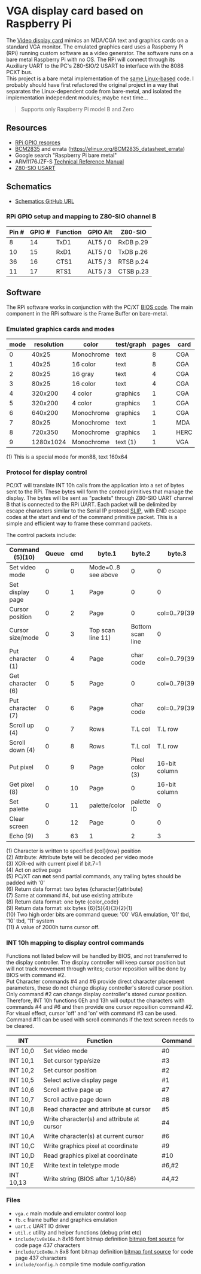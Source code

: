 # VGA display card based on Raspberry Pi

The [Video display card](https://sites.google.com/site/eyalabraham/pc-xt/video-display) mimics an MDA/CGA text and graphics cards on a standard VGA monitor. The emulated graphics card uses a Raspberry Pi (RPi) running custom software as a video generator. The software runs on a bare metal Raspberry Pi with no OS. The RPi will connect through its Auxiliary UART to the PC's Z80-SIO/2 USART to interface with the 8088 PCXT bus.  
This project is a bare metal implementation of the [same Linux-based](https://github.com/eyalabraham/vga-rpi) code. I probably should have first refactored the original project in a way that separates the Linux-dependent code from bare-metal, and isolated the implementation independent modules; maybe next time...

> Supports only Raspberry Pi model B and Zero

## Resources

- [RPi GPIO resorces](https://pinout.xyz/pinout/ground#)
- [BCM2835](https://www.raspberrypi.org/app/uploads/2012/02/BCM2835-ARM-Peripherals.pdf) and errata (https://elinux.org/BCM2835_datasheet_errata)
- Google search "Raspberry Pi bare metal"
- ARM1176JZF-S [Technical Reference Manual](http://infocenter.arm.com/help/index.jsp?topic=/com.arm.doc.ddi0301h/index.html)
- [Z80-SIO USART](http://www.z80.info/zip/um0081.pdf)

## Schematics

- [Schematics GitHub URL](https://github.com/eyalabraham/schematics/tree/master/vga-rpi)

### RPi GPIO setup and mapping to Z80-SIO channel B

| Pin # | GPIO # | Function  | GPIO Alt |  Z80-SIO   |
|-------|--------|-----------|----------|------------|
| 8     |   14   | TxD1      | ALT5 / 0 |  RxDB p.29 |
| 10    |   15   | RxD1      | ALT5 / 0 |  TxDB p.26 |
| 36    |   16   | CTS1      | ALT5 / 3 |  RTSB p.24 |
| 11    |   17   | RTS1      | ALT5 / 3 |  CTSB p.23 |

## Software

The RPi software works in conjunction with the PC/XT [BIOS code](https://github.com/eyalabraham/new-xt-bios). The main component in the RPi software is the Frame Buffer on bare-metal.

### Emulated graphics cards and modes

 | mode | resolution | color      | test/graph | pages | card | emulated |
 |------|------------|------------|------------|-------|------|----------|
 | 0    | 40x25      | Monochrome | text       |  8    | CGA  |   no     |
 | 1    | 40x25      | 16 color   | text       |  8    | CGA  |   yes    |
 | 2    | 80x25      | 16 gray    | text       |  4    | CGA  |   no     |
 | 3    | 80x25      | 16 color   | text       |  4    | CGA  |   yes    |
 | 4    | 320x200    | 4 color    | graphics   |  1    | CGA  |   no     |
 | 5    | 320x200    | 4 color    | graphics   |  1    | CGA  |   no     |
 | 6    | 640x200    | Monochrome | graphics   |  1    | CGA  |   no     |
 | 7    | 80x25      | Monochrome | text       |  1    | MDA  |   yes    |
 | 8    | 720x350    | Monochrome | graphics   |  1    | HERC |   no     |
 | 9    | 1280x1024  | Monochrome | text (1)   |  1    | VGA  |   no     |

(1) This is a special mode for mon88, text 160x64

### Protocol for display control

PC/XT will translate INT 10h calls from the application into a set of bytes sent to the RPi. These bytes will form the control primitives that manage the display. The bytes will be sent as "packets" through Z80-SIO UART channel B that is connected to the RPi UART.
Each packet will be delimited by escape characters similar to the Serial IP protocol [SLIP](https://en.wikipedia.org/wiki/Serial_Line_Internet_Protocol), with END escape codes at the start and end of the command primitive packet. This is a simple and efficient way to frame these command packets.

The control packets include:

| Command (5)(10)   | Queue | cmd | byte.1              | byte.2          | byte.3        | byte.4    | byte.5  | byte.6     |
|-------------------|-------|-----|---------------------|-----------------|---------------|-----------|---------|------------|
| Set video mode    |  0    | 0   | Mode=0..8 see above | 0               | 0             | 0         | 0       | 0          |
| Set display page  |  0    | 1   | Page                | 0               | 0             | 0         | 0       | 0          |
| Cursor position   |  0    | 2   | Page                | 0               | col=0..79(39) | row=0..24 | 0       | 0          |
| Cursor size/mode  |  0    | 3   | Top scan line 11)   | Bottom scan line| 0             | 0         | 0       | 0          |
| Put character (1) |  0    | 4   | Page                | char code       | col=0..79(39) | row=0..24 | 0       | Attrib.(2) |
| Get character (6) |  0    | 5   | Page                | 0               | col=0..79(39) | row=0..24 | 0       | 0          |
| Put character (7) |  0    | 6   | Page                | char code       | col=0..79(39) | row=0..24 | 0       | 0          |
| Scroll up (4)     |  0    | 7   | Rows                | T.L col         | T.L row       | B.R col   | B.R row | Attrib.(2) |
| Scroll down (4)   |  0    | 8   | Rows                | T.L col         | T.L row       | B.R col   | B.R row | Attrib.(2) |
| Put pixel         |  0    | 9   | Page                | Pixel color (3) |       16-bit column       |     16-bit row       |
| Get pixel (8)     |  0    | 10  | Page                | 0               |       16-bit column       |     16-bit row       |
| Set palette       |  0    | 11  | palette/color       | palette ID      | 0             | 0         | 0       | 0          |
| Clear screen      |  0    | 12  | Page                | 0               | 0             | 0         | 0       | Attrib.(2) |
| Echo (9)          |  3    | 63  | 1                   | 2               | 3             | 4         | 5       | 6          |

(1) Character is written to specified {col}{row} position  
(2) Attribute: Attribute byte will be decoded per video mode  
(3) XOR-ed with current pixel if bit.7=1  
(4) Act on active page  
(5) PC/XT can **not** send partial commands, any trailing bytes should be padded with '0'  
(6) Return data format: two bytes {character}{attribute}  
(7) Same at command #4, but use existing attribute  
(8) Return data format: one byte {color_code}  
(9) Return data format: six bytes {6}{5}{4}{3}{2}{1}  
(10) Two high order bits are command queue: '00' VGA emulation, '01' tbd, '10' tbd, '11' system  
(11) A value of 2000h turns cursor off.  

### INT 10h mapping to display control commands

Functions not listed below will be handled by BIOS, and not transferred to the display controller.
The display controller will keep cursor position but will not track movement through writes; cursor reposition will be done by BIOS with command #2.  
Put Character commands #4 and #6 provide direct character placement parameters, these do not change display controller's stored cursor position. Only command #2 can change display controller's stored cursor position. Therefore, INT 10h functions 0Eh and 13h will output the characters with commands #4 and #6 and then provide one cursor reposition command #2. For visual effect, cursor 'off' and 'on' with command #3 can be used. Command #11 can be used with scroll commands if the text screen needs to be cleared.

| INT       | Function                                   | Command |
|-----------|--------------------------------------------|---------|
| INT 10,0  | Set video mode                             | #0      |
| INT 10,1  | Set cursor type/size                       | #3      |
| INT 10,2  | Set cursor position                        | #2      |
| INT 10,5  | Select active display page                 | #1      |
| INT 10,6  | Scroll active page up                      | #7      |
| INT 10,7  | Scroll active page down                    | #8      |
| INT 10,8  | Read character and attribute at cursor     | #5      |
| INT 10,9  | Write character(s) and attribute at cursor | #4      |
| INT 10,A  | Write character(s) at current cursor       | #6      |
| INT 10,C  | Write graphics pixel at coordinate         | #9      |
| INT 10,D  | Read graphics pixel at coordinate          | #10     |
| INT 10,E  | Write text in teletype mode                | #6,#2   |
| INT 10,13 | Write string (BIOS after 1/10/86)          | #4,#2   |

### Files

- ```vga.c``` main module and emulator control loop
- ```fb.c``` frame buffer and graphics emulation
- ```uart.c``` UART IO driver
- ```util.c``` utility and helper functions (debug print etc)
- ```include/iv8x16u.h``` 8x16 font bitmap definition [bitmap font source](https://github.com/farsil/ibmfonts) for code page 437 characters
- ```include/ic8x8u.h```  8x8 font bitmap definition [bitmap font source](https://github.com/farsil/ibmfonts) for code page 437 characters
- ```include/config.h``` compile time module configuration


